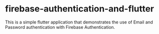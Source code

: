 # firebase-authentication-and-flutter
This is a simple flutter application that demonstrates the use of Email and Password authentication with Firebase Authentication.
